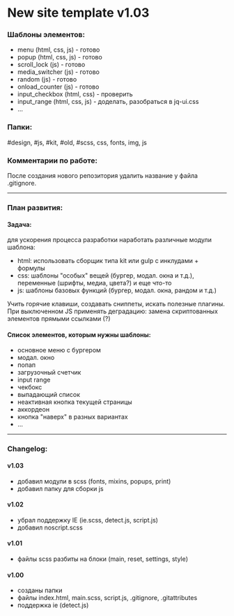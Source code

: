 # New site template v1.03

### Шаблоны элементов:
- menu (html, css, js) - готово
- popup (html, css, js) - готово
- scroll_lock (js) - готово
- media_switcher (js) - готово
- random (js) - готово
- onload_counter (js) - готово
- input_checkbox (html, css) - проверить
- input_range (html, css, js) - доделать, разобраться в jq-ui.css
- ...

### Папки:
#design, #js, #kit, #old, #scss, css, fonts, img, js

### Комментарии по работе:
После создания нового репозитория удалить название у файла .gitignore.

---

### План развития:

#### Задача:
для ускорения процесса разработки наработать различные модули шаблона:
- html: использовать сборщик типа kit или gulp с инклудами + формулы
- css: шаблоны "особых" вещей (бургер, модал. окна и т.д.), переменные (шрифты, медиа, цвета?) и еще что-то
- js: шаблоны базовых функций (бургер, модал. окна, рандом и т.д.)

Учить горячие клавиши, создавать сниппеты, искать полезные плагины.<br>
При выключенном JS применять деградацию: замена скриптованных элементов прямыми ссылками (?)

#### Список элементов, которым нужны шаблоны:
- основное меню с бургером
- модал. окно
- попап
- загрузочный счетчик
- input range
- чекбокс
- выпадающий список
- неактивная кнопка текущей страницы
- аккордеон
- кнопка "наверх" в разных вариантах
- ...
---

### Changelog:
#### v1.03
- добавил модули в scss (fonts, mixins, popups, print)
- добавил папку для сборки js

#### v1.02
- убрал поддержку IE (ie.scss, detect.js, script.js)
- добавил noscript.scss

#### v1.01
- файлы scss разбиты на блоки (main, reset, settings, style)

#### v1.00
- созданы папки
- файлы index.html, main.scss, script.js, .gitignore, .gitattributes
- поддержка ie (detect.js)